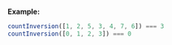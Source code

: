 **Example:**

```javascript
countInversion([1, 2, 5, 3, 4, 7, 6]) === 3
countInversion([0, 1, 2, 3]) === 0
```